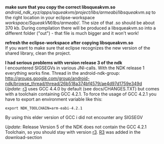 **make sure that you copy the correct libsqueakvm.so** <br />
_android\_ndk\_xyz/apps/squeakvm/project/libs/armeabi/libsqueakvm.sq_ to
the right location in your eclipse-workspace _workspace/SqueakVM/lbs/armeabi/_.
The size of that .so should be about 370 kb. During compilation there will be produced a libsqueakvm.so into a different folder ("out") - that file is much bigger and it won't work!

**refresh the eclipse-workspace after copying libsqueakvm.so** <br />
If you want to make sure that eclipse recognizes the new version of the shared library, clean the project.

**I had serious problems with version release 3 of the ndk** <br />
I encountered SIGSEGVs in various JNI-calls. With the NDK release 1 everything works fine.
Thread in the android-ndk-group:
http://groups.google.com/group/android-ndk/browse_thread/thread/26b518a374bf4579/ae4d97d1759e349d <br />
_Update_: [r3](https://code.google.com/p/squeak-android-vm/source/detail?r=3) uses GCC 4.4.0 by default (see docs/CHANGES.TXT) but comes with a toolchain containing GCC 4.2.1. To force the usage of GCC 4.2.1 you have to export an environment variable like this:
```
export NDK_TOOLCHAIN=arm-eabi-4.2.1
```
By using this elder version of GCC i did not encounter any SIGSEGV

_Update_: Release Version 5 of the NDK does not contain the GCC 4.2.1 Toolchain, so you should stay with version [r3](https://code.google.com/p/squeak-android-vm/source/detail?r=3). [R3](https://code.google.com/p/squeak-android-vm/source/detail?r=3) was added in the download-section